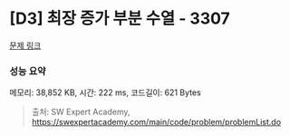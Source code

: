 # [D3] 최장 증가 부분 수열 - 3307 

[문제 링크](https://swexpertacademy.com/main/code/problem/problemDetail.do?contestProbId=AWBOKg-a6l0DFAWr) 

### 성능 요약

메모리: 38,852 KB, 시간: 222 ms, 코드길이: 621 Bytes



> 출처: SW Expert Academy, https://swexpertacademy.com/main/code/problem/problemList.do
